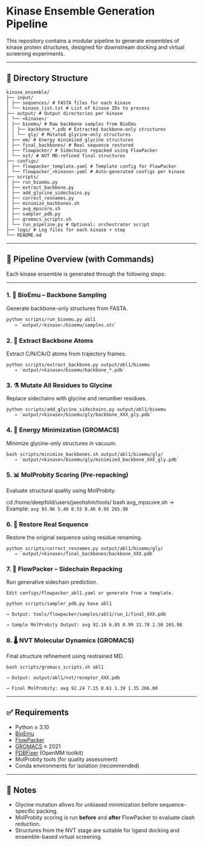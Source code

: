 # Kinase Ensemble Generation Pipeline

This repository contains a modular pipeline to generate ensembles of kinase protein structures, designed for downstream docking and virtual screening experiments.

---

## 📁 Directory Structure
```
kinase_ensemble/
├── input/
│ ├── sequences/ # FASTA files for each kinase
│ └── kinase_list.txt # List of kinase IDs to process
├── output/ # Output directories per kinase
│ └── <kinase>/
│ ├── bioemu/ # Raw backbone samples from BioEmu
│ │ ├── backbone_*.pdb # Extracted backbone-only structures
│ │ └── gly/ # Mutated glycine-only structures
│ ├── em/ # Energy minimized glycine structures
│ ├── final_backbones/ # Real sequence restored
│ ├── flowpacker/ # Sidechains repacked using FlowPacker
│ └── nvt/ # NVT MD-refined final structures
├── configs/
│ ├── flowpacker_template.yaml # Template config for FlowPacker
│ └── flowpacker_<kinase>.yaml # Auto-generated configs per kinase
├── scripts/
│ ├── run_bioemu.py
│ ├── extract_backbone.py
│ ├── add_glycine_sidechains.py
│ ├── correct_resnames.py
│ ├── minimize_backbones.sh
│ ├── avg_mpscore.sh
│ ├── sampler_pdb.py
│ ├── gromacs_scripts.sh
│ └── run_pipeline.py # Optional: orchestrator script
├── logs/ # Log files for each kinase + step
└── README.md
```


---

## 🧬 Pipeline Overview (with Commands)

Each kinase ensemble is generated through the following steps:

---

### 1. 🧠 BioEmu – Backbone Sampling
Generate backbone-only structures from FASTA.

```bash
python scripts/run_bioemu.py abl1
   → `output/<kinase>/bioemu/samples.xtc`
````
### 2. 🦴 Extract Backbone Atoms

Extract C/N/CA/O atoms from trajectory frames.

````
python scripts/extract_backbone.py output/abl1/bioemu
   → `output/<kinase>/bioemu/backbone_*.pdb`
````
### 3. ⚗️ Mutate All Residues to Glycine

Replace sidechains with glycine and renumber residues.

````
python scripts/add_glycine_sidechains.py output/abl1/bioemu
   → `output/<kinase>/bioemu/gly/backbone_XXX_gly.pdb`
````

### 4. 🔧 Energy Minimization (GROMACS)

Minimize glycine-only structures in vacuum.

````
bash scripts/minimize_backbones.sh output/abl1/bioemu/gly/
   → `output/<kinase>/bioemu/gly/minimized_backbone_XXX_gly.pdb`
````
### 5. 📊 MolProbity Scoring (Pre-repacking)

Evaluate structural quality using MolProbity.

cd /home/deepfold/users/jaeohshin/tools/
bash avg_mpscore.sh
   → Example: `avg 93.96 5.48 0.55 0.46 0.95 265.98`

### 6. 🧬 Restore Real Sequence

Restore the original sequence using residue renaming.

````
python scripts/correct_resnames.py output/abl1/bioemu/gly/
   → `output/<kinase>/final_backbones/backbone_XXX.pdb`
````

### 7. 🎲 FlowPacker – Sidechain Repacking

Run generative sidechain prediction.

    Edit configs/flowpacker_abl1.yaml or generate from a template.
````
python scripts/sampler_pdb.py base abl1

→ Output: tools/flowpacker/samples/abl1/run_1/final_XXX.pdb

→ Sample MolProbity Output: avg 92.16 6.85 0.99 31.78 2.50 265.98
````
### 8. 🌡️ NVT Molecular Dynamics (GROMACS)

Final structure refinement using restrained MD.
````
bash scripts/gromacs_scripts.sh abl1

→ Output: output/abl1/nvt/receptor_XXX.pdb

→ Final MolProbity: avg 92.24 7.15 0.61 1.39 1.35 266.00
````
---

## ✅ Requirements

- Python ≥ 3.10
- [BioEmu](https://github.com/microsoft/bioemu)
- [FlowPacker](https://github.com/microsoft/flowpacker)
- [GROMACS](https://www.gromacs.org/) ≥ 2021
- [PDBFixer](https://github.com/openmm/pdbfixer) (OpenMM toolkit)
- MolProbity tools (for quality assessment)
- Conda environments for isolation (recommended)

---

## 🧪 Notes

- Glycine mutation allows for unbiased minimization before sequence-specific packing.
- MolProbity scoring is run **before** and **after** FlowPacker to evaluate clash reduction.
- Structures from the NVT stage are suitable for ligand docking and ensemble-based virtual screening.

